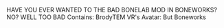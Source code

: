 HAVE YOU EVER WANTED TO THE BAD BONELAB MOD IN BONEWORKS? NO? WELL TOO BAD
Contains: BrodyTEM VR's Avatar: But Boneworks
